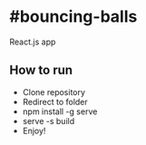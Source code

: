 <h1>#bouncing-balls</h1>
<p>React.js app</p>

<h2>How to run</h2>

<ul>
	<li>Clone repository</li>
	<li>Redirect to folder</li>
	<li>npm install -g serve</li>
	<li>serve -s build</li>
	<li>Enjoy!</li>
</ul>